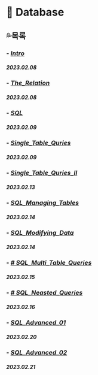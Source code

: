 # **🐬 Database**

## 💦목록

### - [*Intro*](https://github.com/ParkJiHwan22/TIL/blob/main/TIL_Repositories/Database/230208_Intro.md)
##### 2023.02.08

### - [*The_Relation*](https://github.com/ParkJiHwan22/TIL/blob/main/TIL_Repositories/Database/230208_The_Relation.md)
##### 2023.02.08

### - [*SQL*](https://github.com/ParkJiHwan22/TIL/blob/main/TIL_Repositories/Database/230209_SQL.md)
##### 2023.02.09

### - [*Single_Table_Quries*](https://github.com/ParkJiHwan22/TIL/blob/main/TIL_Repositories/Database/230209_SQL_Single_Table_Quries.md)
##### 2023.02.09

### - [*Single_Table_Quries_Ⅱ*](https://github.com/ParkJiHwan22/TIL/blob/main/TIL_Repositories/Database/230213_Filtering_Data.md)
##### 2023.02.13

### - [*SQL_Managing_Tables*](https://github.com/ParkJiHwan22/TIL/blob/main/TIL_Repositories/Database/230214_SQL_Managing_Tables.md)
##### 2023.02.14

### - [*SQL_Modifying_Data*](https://github.com/ParkJiHwan22/TIL/blob/main/TIL_Repositories/Database/230214_SQL_Modifying_Data.md)
##### 2023.02.14

### - [*# SQL_Multi_Table_Queries*](https://github.com/ParkJiHwan22/TIL/blob/main/TIL_Repositories/Database/230215_SQL_Multi_Table_Queries.md)
##### 2023.02.15

### - [*# SQL_Neasted_Queries*](https://github.com/ParkJiHwan22/TIL/blob/main/TIL_Repositories/Database/230216_SQL_Neasted_Queries.md)
##### 2023.02.16

### - [*SQL_Advanced_01*]()
##### 2023.02.20


### - [*SQL_Advanced_02*]()
##### 2023.02.21


